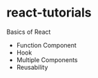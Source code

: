 # react-tutorials

Basics of React

- Function Component
- Hook
- Multiple Components
- Reusability
